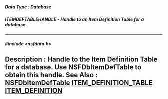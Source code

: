 ##### Data Type : Database
##### ITEMDEFTABLEHANDLE - Handle to an Item Definition Table for a database.
---
##### #include <nsfdata.h>
**Description :**
Handle to the Item Definition Table for a database.  Use NSFDbItemDefTable to 
obtain this handle.
**See Also :**
[NSFDbItemDefTable](D:/md_files/NSFDbItemDefTable.md)
[ITEM_DEFINITION_TABLE](D:/md_files/ITEM_DEFINITION_TABLE.md)
[ITEM_DEFINITION](D:/md_files/ITEM_DEFINITION.md)
---
